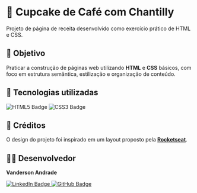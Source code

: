 # 🍰 Cupcake de Café com Chantilly

Projeto de página de receita desenvolvido como exercício prático de HTML e CSS.



## 🧾 Objetivo

Praticar a construção de páginas web utilizando **HTML** e **CSS** básicos, com foco em estrutura semântica, estilização e organização de conteúdo.



## 🚀 Tecnologias utilizadas

<p>
  <img src="https://img.shields.io/badge/HTML5-E34F26?style=for-the-badge&logo=html5&logoColor=white" alt="HTML5 Badge">
  <img src="https://img.shields.io/badge/CSS3-1572B6?style=for-the-badge&logo=css3&logoColor=white" alt="CSS3 Badge">
</p>



## 🎨 Créditos

O design do projeto foi inspirado em um layout proposto pela **[Rocketseat](https://www.rocketseat.com.br/)**.



## 👨‍💻 Desenvolvedor

**Vanderson Andrade**

<p>
  <a href="https://www.linkedin.com/in/vandersonandr/" target="_blank">
    <img src="https://img.shields.io/badge/LinkedIn-0077B5?style=for-the-badge&logo=linkedin&logoColor=white" alt="LinkedIn Badge">
  </a>
  <a href="https://github.com/vanderson-andrade" target="_blank">
    <img src="https://img.shields.io/badge/GitHub-100000?style=for-the-badge&logo=github&logoColor=white" alt="GitHub Badge">
  </a>
</p>
